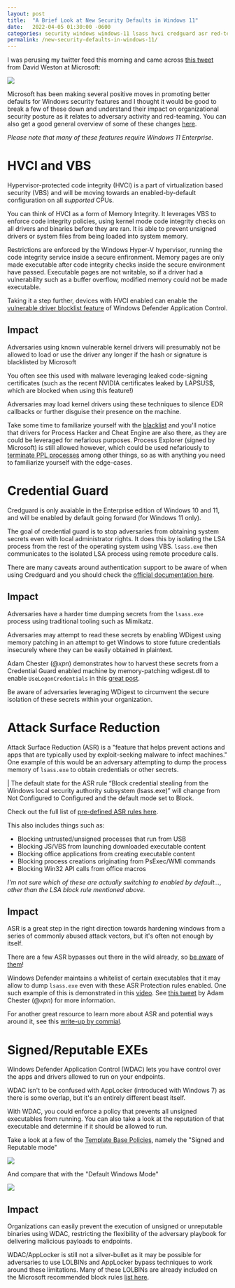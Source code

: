 ```yaml
---
layout: post
title:  "A Brief Look at New Security Defaults in Windows 11"
date:   2022-04-05 01:30:00 -0600
categories: security windows windows-11 lsass hvci credguard asr red-team blue-team
permalink: /new-security-defaults-in-windows-11/
---
```


I was perusing my twitter feed this morning and came across [this tweet](https://twitter.com/dwizzzleMSFT/status/1511368944380100608) from David Weston at Microsoft:

![](/assets/images/windows11-security-announcements-tweet.png)

Microsoft has been making several positive moves in promoting better defaults for Windows security features and I thought it would be good to break a few of these down and understand their impact on organizational security posture as it relates to adversary activity and red-teaming. You can also get a good general overview of some of these changes [here](https://www.microsoft.com/security/blog/2022/04/05/new-security-features-for-windows-11-will-help-protect-hybrid-work/).

_Please note that many of these features require Windows 11 Enterprise._

# HVCI and VBS

Hypervisor-protected code integrity (HVCI) is a part of virtualization based security (VBS) and will be moving towards an enabled-by-default configuration on all *supported* CPUs. 

You can think of HVCI as a form of Memory Integrity. It leverages VBS to enforce code integrity policies, using kernel mode code integrity checks on all drivers and binaries before they are ran. It is able to prevent unsigned drivers or system files from being loaded into system memory.

Restrictions are enforced by the Windows Hyper-V hypervisor, running the code integrity service inside a secure enfironment. Memory pages are only made executable after code integrity checks inside the secure environment have passed. Executable pages are not writable, so if a driver had a vulnerability such as a buffer overflow, modified memory could not be made executable.

Taking it a step further, devices with HVCI enabled can enable the [vulnerable driver blocklist feature](https://docs.microsoft.com/en-us/windows/security/threat-protection/windows-defender-application-control/microsoft-recommended-driver-block-rules) of Windows Defender Application Control.

## Impact 
Adversaries using known vulnerable kernel drivers will presumably not be allowed to load or use the driver any longer if the hash or signature is blacklisted by Microsoft

You often see this used with malware leveraging leaked code-signing certificates (such as the recent NVIDIA certificates leaked by LAPSUS$, which are blocked when using this feature!)

Adversaries may load kernel drivers using these techniques to silence EDR callbacks or further disguise their presence on the machine.

Take some time to familiarize yourself with the [blacklist](https://docs.microsoft.com/en-us/windows/security/threat-protection/windows-defender-application-control/microsoft-recommended-driver-block-rules) and you'll notice that drivers for Process Hacker and Cheat Engine are also there, as they are could be leveraged for nefarious purposes. Process Explorer (signed by Microsoft) is still allowed however, which could be used nefariously to [terminate PPL processes](https://github.com/Yaxser/Backstab) among other things, so as with anything you need to familiarize yourself with the edge-cases.


# Credential Guard

Credguard is only avaiable in the Enterprise edition of Windows 10 and 11, and will be enabled by default going forward (for Windows 11 only).

The goal of credential guard is to stop adversaries from obtaining system secrets even with local administrator rights. It does this by isolating the LSA process from the rest of the operating system using VBS. `lsass.exe` then communicates to the isolated LSA process using remote procedure calls. 

There are many caveats around authentication support to be aware of when using Credguard and you should check the [official documentation here](https://docs.microsoft.com/en-us/windows/security/identity-protection/credential-guard/credential-guard-how-it-works).

## Impact
Adversaries have a harder time dumping secrets from the `lsass.exe` process using traditional tooling such as Mimikatz. 

Adversaries may attempt to read these secrets by enabling WDigest using memory patching in an attempt to get Windows to store future credentials insecurely where they can be easily obtained in plaintext.

Adam Chester (@_xpn_) demonstrates how to harvest these secrets from a Credential Guard enabled machine by memory-patching wdigest.dll to enable `UseLogonCredentials` in this [great post](https://blog.xpnsec.com/exploring-mimikatz-part-1/).

Be aware of adversaries leveraging WDigest to circumvent the secure isolation of these secrets within your organization.

# Attack Surface Reduction

Attack Surface Reduction (ASR) is a "feature that helps prevent actions and apps that are typically used by exploit-seeking malware to infect machines." One example of this would be an adversary attempting to dump the process memory of `lsass.exe` to obtain credentials or other secrets. 

| The default state for the ASR rule “Block credential stealing from the Windows local security authority subsystem (lsass.exe)” will change from Not Configured to Configured and the default mode set to Block.

Check out the full list of [pre-defined ASR rules here](https://docs.microsoft.com/en-us/microsoft-365/security/defender-endpoint/attack-surface-reduction-rules-reference?view=o365-worldwide).

This also includes things such as:
- Blocking untrusted/unsigned processes that run from USB
- Blocking JS/VBS from launching downloaded executable content
- Blocking office applications from creating executable content
- Blocking process creations originating from PsExec/WMI commands
- Blocking Win32 API calls from office macros

_I'm not sure which of these are actually switching to enabled by default..., other than the LSA block rule mentioned above._

## Impact

ASR is a great step in the right direction towards hardening windows from a series of commonly abused attack vectors, but it's often not enough by itself.

There are a few ASR bypasses out there in the wild already, so [be aware](https://blog.sevagas.com/IMG/pdf/bypass_windows_defender_attack_surface_reduction.pdf) of [them](https://gist.github.com/infosecn1nja/24a733c5b3f0e5a8b6f0ca2cf75967e3)!

Windows Defender maintains a whitelist of certain executables that it may allow to dump `lsass.exe` even with these ASR Protection rules enabled. One such example of this is demonstrated in this [video](https://www.youtube.com/watch?v=Ie831jF0bb0). See [this tweet](https://twitter.com/_xpn_/status/1491557187168178176) by Adam Chester (@_xpn_) for more information.

For another great resource to learn more about ASR and potential ways around it, see this [write-up by commial](https://github.com/commial/experiments/tree/master/windows-defender/ASR).


# Signed/Reputable EXEs

Windows Defender Application Control (WDAC) lets you have control over the apps and drivers allowed to run on your endpoints. 

WDAC isn't to be confused with AppLocker (introduced with Windows 7) as there is some overlap, but it's an entirely different beast itself. 

With WDAC, you could enforce a policy that prevents all unsigned executables from running. You can also take a look at the reputation of that executable and determine if it should be allowed to run.

Take a look at a few of the [Template Base Policies](https://docs.microsoft.com/en-us/windows/security/threat-protection/windows-defender-application-control/wdac-wizard-create-base-policy), namely the "Signed and Reputable mode"

![](/assets/images/wdac-sr-policy.png)

And compare that with the "Default Windows Mode"

![](https://docs.microsoft.com/en-us/windows/security/threat-protection/windows-defender-application-control/images/wdac-wizard-template-selection.png)

## Impact

Organizations can easily prevent the execution of unsigned or unreputable binaries using WDAC, restricting the flexibility of the adversary playbook for delivering malicious payloads to endpoints. 

WDAC/AppLocker is still not a silver-bullet as it may be possible for adversaries to use LOLBINs and AppLocker bypass techniques to work around these limitations. Many of these LOLBINs are already included on the Microsoft recommended block rules [list here](https://docs.microsoft.com/en-us/windows/security/threat-protection/windows-defender-application-control/microsoft-recommended-block-rules).